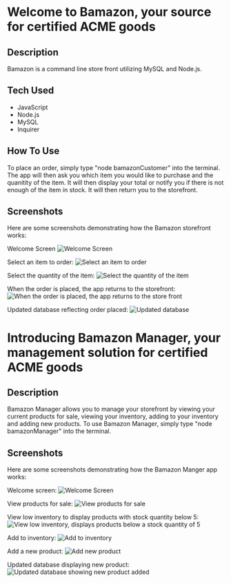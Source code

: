 # Welcome to Bamazon, your source for certified ACME goods

## Description

Bamazon is a command line store front utilizing MySQL and Node.js. 

## Tech Used

* JavaScript
* Node.js
* MySQL
* Inquirer

## How To Use

To place an order, simply type "node bamazonCustomer" into the terminal. The app will then ask you which item you would like to purchase and the quanitity of the item. It will then display your total or notify you if there is not enough of the item in stock. It will then return you to the storefront.

## Screenshots

Here are some screenshots demonstrating how the Bamazon storefront works:

Welcome Screen
![Welcome Screen](Screenshot1.png)

Select an item to order:
![Select an item to order](Screenshot3.png)

Select the quantity of the item:
![Select the quantity of the item](Screenshot4.png)

When the order is placed, the app returns to the storefront:
![When the order is placed, the app returns to the store front](Screenshot5.png)

Updated database reflecting order placed:
![Updated database](Screenshot6.png)

# Introducing Bamazon Manager, your management solution for certified ACME goods

## Description

Bamazon Manager allows you to manage your storefront by viewing your current products for sale, viewing your inventory, adding to your inventory and adding new products. To use Bamazon Manager, simply type "node bamazonManager" into the terminal.

## Screenshots

Here are some screenshots demonstrating how the Bamazon Manger app works:

Welcome screen:
![Welcome Screen](Screenshot13.png)

View products for sale:
![View products for sale](Screenshot14.png)

View low inventory to display products with stock quantity below 5:
![View low inventory, displays products below a stock quantity of 5](Screenshot15.png)

Add to inventory:
![Add to inventory](Screenshot17.png)

Add a new product:
![Add new product](Screenshot18.png)

Updated database displaying new product:
![Updated database showing new product added](Screenshot19.png)
